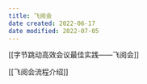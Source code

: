 ```yaml
---
title: 飞阅会
date created: 2022-06-17
date modified: 2022-07-05
---
```


[[字节跳动高效会议最佳实践——飞阅会]]

[[飞阅会流程介绍]]
